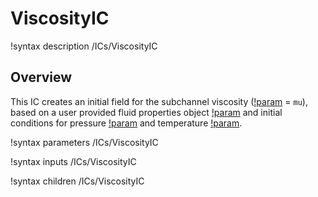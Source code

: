 # ViscosityIC

!syntax description /ICs/ViscosityIC

## Overview

<!-- -->

This IC creates an initial field for the subchannel viscosity ([!param](/ICs/ViscosityIC/variable) = `mu`), based on a user provided fluid properties object [!param](/ICs/ViscosityIC/fp)
and initial conditions for pressure [!param](/ICs/ViscosityIC/p) and temperature [!param](/ICs/ViscosityIC/T).

!syntax parameters /ICs/ViscosityIC

!syntax inputs /ICs/ViscosityIC

!syntax children /ICs/ViscosityIC

